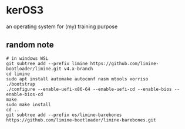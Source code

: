 # kerOS3
an operating system for (my) training purpose

## random note

```
# in windows WSL
git subtree add --prefix limine https://github.com/limine-bootloader/limine.git v4.x-branch
cd limine
sudo apt install automake autoconf nasm mtools xorriso
./bootstrap
./configure --enable-uefi-x86-64 --enable-uefi-cd --enable-bios --enable-bios-cd
make
sudo make install
cd ..
git subtree add --prefix os/limine-barebones https://github.com/limine-bootloader/limine-barebones.git
```